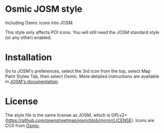# Osmic JOSM style

Including Osmic icons into JOSM.

This style only affects POI icons. You will still need the JOSM standard style (or any other) enabled.

# Installation

Go to JOSM's preferences, select the 3rd icon from the top, select Map Paint Styles Tab, then select Osmic.
More detailed instructions are available in [JOSM's documentation](http://josm.openstreetmap.de/wiki/Styles).

# License

The style file is the same license as JOSM, which is GPLv2+ (https://github.com/openstreetmap/josm/blob/mirror/LICENSE).
Icons are CC0 from [Osmic](https://github.com/nebulon42/osmic).
